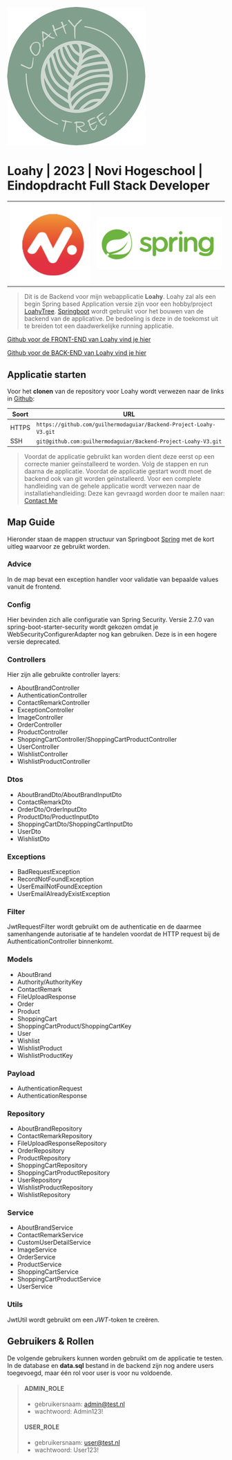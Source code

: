 ![LoahyTree Logo](uploads/Loahy_logo_DEF_dark_RGB_Normaal_klein.png)


# Loahy | 2023 | Novi Hogeschool | Eindopdracht Full Stack Developer

|                                            |                                           |
|--------------------------------------------|-------------------------------------------|
| ![Novi-Hogeschool](uploads/logo_novi2.png) | ![Spring-boot](uploads/spring_boot_2.png) |

> Dit is de Backend voor mijn webapplicatie **Loahy**. Loahy zal als een begin Spring based Application versie zijn voor een hobby/project [LoahyTree](https://www.instagram.com/loahytree/). 
> [Springboot](https://spring.io/projects/spring-boot) wordt gebruikt voor het bouwen van de backend van de applicative.
> De bedoeling is deze in de toekomst uit te breiden tot een daadwerkelijke running applicatie.

[Github voor de FRONT-END van Loahy vind je hier]( https://github.com/guilhermodaguiar/Frontend-Project-Loahy-V3)

[Github voor de BACK-END van Loahy vind je hier]( https://github.com/guilhermodaguiar/Backend-Project-Loahy-V3)


## Applicatie starten

Voor het **clonen** van de repository voor Loahy wordt verwezen naar de links in [Github](https://github.com):

| Soort | URL                                                                |
|-------|--------------------------------------------------------------------|
| HTTPS | `https://github.com/guilhermodaguiar/Backend-Project-Loahy-V3.git` |
| SSH   | `git@github.com:guilhermodaguiar/Backend-Project-Loahy-V3.git`     |

>Voordat de applicatie gebruikt kan worden dient deze eerst op een correcte manier geïnstalleerd te worden.
>Volg de stappen en run daarna de applicatie. Voordat de applicatie gestart wordt moet de backend ook van git worden
> geïnstalleerd. Voor een complete handleiding van de gehele applicatie wordt verwezen naar de installatiehandleiding:
> Deze kan gevraagd worden door te mailen naar: [Contact Me](mailto:dguilhermo@gmail.com)
>

## Map Guide
Hieronder staan de mappen structuur van Springboot [Spring](https://spring.io) met de kort uitleg waarvoor ze gebruikt worden. 

### Advice
In de map bevat een exception handler voor validatie van bepaalde values vanuit de frontend.

### Config
Hier bevinden zich alle configuratie van Spring Security. Versie 2.7.0 van spring-boot-starter-security wordt gekozen 
omdat je WebSecurityConfigurerAdapter nog kan gebruiken. Deze is in een hogere versie deprecated.

### Controllers

Hier zijn alle gebruikte controller layers:
- AboutBrandController
- AuthenticationController
- ContactRemarkController
- ExceptionController
- ImageController
- OrderController
- ProductController
- ShoppingCartController/ShoppingCartProductController
- UserController
- WishlistController
- WishlistProductController

### Dtos
- AboutBrandDto/AboutBrandInputDto
- ContactRemarkDto
- OrderDto/OrderInputDto
- ProductDto/ProductInputDto
- ShoppingCartDto/ShoppingCartInputDto
- UserDto
- WishlistDto

### Exceptions
- BadRequestException
- RecordNotFoundException
- UserEmailNotFoundException
- UserEmailAlreadyExistException


### Filter
JwtRequestFilter wordt gebruikt om de authenticatie en de daarmee samenhangende autorisatie af te handelen voordat
de HTTP request bij de AuthenticationController binnenkomt.

### Models
- AboutBrand
- Authority/AuthorityKey
- ContactRemark
- FileUploadResponse
- Order
- Product
- ShoppingCart
- ShoppingCartProduct/ShoppingCartKey
- User
- Wishlist
- WishlistProduct
- WishlistProductKey


### Payload
- AuthenticationRequest
- AuthenticationResponse

### Repository
- AboutBrandRepository
- ContactRemarkRepository
- FileUploadResponseRepository
- OrderRepository
- ProductRepository
- ShoppingCartRepository
- ShoppingCartProductRepository
- UserRepository
- WishlistProductRepository
- WishlistRepository

### Service

- AboutBrandService
- ContactRemarkService
- CustomUserDetailService
- ImageService
- OrderService
- ProductService
- ShoppingCartService
- ShoppingCartProductService
- UserService


### Utils
JwtUtil wordt gebruikt om een *JWT*-token te creëren.

## Gebruikers & Rollen
De volgende gebruikers kunnen worden gebruikt om de applicatie te testen. In de database en **data.sql** bestand in de backend zijn nog andere users toegevoegd, maar één rol voor user is voor nu voldoende.


>#### ADMIN_ROLE
> - gebruikersnaam: admin@test.nl
> - wachtwoord: Admin123!
>
> #### USER_ROLE
> - gebruikersnaam: user@test.nl
> - wachtwoord: User123!



